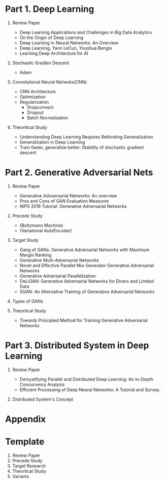 # Part 1. Deep Learning
1. Review Paper
	+ Deep Learning Applications and Challenges in Big Data Analytics
	+ On the Origin of Deep Learning
	+ Deep Learning in Neural Networks: An Overview
	+ Deep Learning, Yann LeCun, Youshua Bengio
	+ Learning Deep Architecture for AI

3. Stochastic Gradien Descent
	+ Adam
	
2. Convolutional Neural Netwoks(CNN)
	+ CNN Architecture
	+ Optimization
	+ Regularization
		+ Dropconnect
		+ Dropout
		+ Batch Normalization


3. Theoritical Study
	+ Understanding Deep Learning Requires Rethinking Generalization
	+ Generalization in Deep Learning
	+ Train faster, generalize better: Stability of stochastic gradient descent



# Part 2. Generative Adversarial Nets

1. Review Paper
	+ Generative Advsersarial Networks: An overview
	+ Pros and Cons of GAN Evaluation Measures
	+ NIPS 2016 Tutorial: Generative Adversarial Networks
	
2. Precede Study
	+ (Boltzmann Machine)
	+ (Variational AutoEncoder)
	
3. Target Study
	+ Gang of GANs: Generative Adversarial Networks with Maximum Margin Ranking
	+ Generative Multi-Adversarial Networks
	+ Novel and Effective Parallel Mix-Generator Generative Adversarial Networks
	+ Generative Adversarial Parallelization
	+ DeLiGAN: Generative Adversarial Networks for Divers and Limited Data
	+ SGAN: An Alternative Training of Generative Adversarial Networks

 
4. Types of GANs
5. Theortical Study
	+ Towards Principled Method for Training Generative Adversarial Networks


# Part 3. Distributed System in Deep Learning

1. Review Paper
	+ Demystifying Parallel and Distributed Deep Learning: An In-Depth Concurrency Analysis
	+ Efficient Processing of Deep Neural Networks: A Tutorial and Survey. 

2. Distributed System's Concept

# Appendix


# Template
1. Review Paper
2. Precede Study
3. Target Research
4. Theortical Study
5. Variants